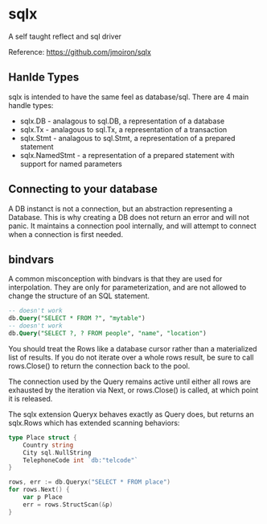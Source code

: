 # sqlx 

A self taught reflect and sql driver

Reference: https://github.com/jmoiron/sqlx

## Hanlde Types

sqlx is intended to have the same feel as database/sql. There are 4 main handle types:

- sqlx.DB - analagous to sql.DB, a representation of a database
- sqlx.Tx - analagous to sql.Tx, a representation of a transaction
- sqlx.Stmt - analagous to sql.Stmt, a representation of a prepared statement
- sqlx.NamedStmt - a representation of a prepared statement with support for named parameters

## Connecting to your database

A DB instanct is not a connection, but an abstraction representing a Database. This is why creating a DB does not return an error and will not panic. It maintains a connection pool internally, and will attempt to connect when a connection is first needed.

## bindvars

A common misconception with bindvars is that they are used for interpolation. They are only for parameterization, and are not allowed to change the structure of an SQL statement.

```sql
-- doesn't work
db.Query("SELECT * FROM ?", "mytable")
-- doesn't work
db.Query("SELECT ?, ? FROM people", "name", "location")
```

You should treat the Rows like a database cursor rather than a materialized list of results. If you do not iterate over a whole rows result, be sure to call rows.Close() to return the connection back to the pool.

The connection used by the Query remains active until either all rows are exhausted by the iteration via Next, or rows.Close() is called, at which point it is released.

The sqlx extension Queryx behaves exactly as Query does, but returns an sqlx.Rows which has extended scanning behaviors:

```go
type Place struct {
    Country string
    City sql.NullString
    TelephoneCode int `db:"telcode"`
}

rows, err := db.Queryx("SELECT * FROM place")
for rows.Next() {
    var p Place
    err = rows.StructScan(&p)
}
```